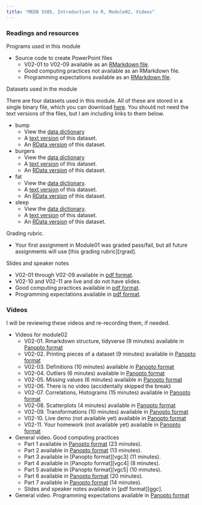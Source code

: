 ```yaml
---
title: "MEDB 5505, Introduction to R, Module02, Videos"
---
```


### Readings and resources

Programs used in this module

+ Source code to create PowerPoint files
  + V02-01 to V02-09 available as an [RMarkdown file][gitc].
  + Good computing practices not available as an RMarkdown file.
  + Programming expectations available as an [RMarkdown file][gitd].

Datasets used in the module

There are four datasets used in this module. All of these are stored in a single binary file, which you can download [here][git3]. You should not need the text versions of the files, but I am including links to them below.

+ bump
  + View the [data dictionary][git1]
  + A [text version][git2] of this dataset.
  + An [RData version][git3] of this dataset.
+ burgers
  + View the [data dictionary][git9]
  + A [text version][gita] of this dataset.
  + An [RData version][git3] of this dataset.
+ fat
  + View the [data dictionary][git4].
  + A [text version][git5] of this dataset.
  + An [RData version][git3] of this dataset.
+ sleep
  + View the [data dictionary][git6].
  + A [text version][git7] of this dataset.
  + An [RData version][git8] of this dataset.

Grading rubric.

+ Your first assignment in Module01 was graded pass/fail, but all future assignments will use [this grading rubric][rgrad].

Slides and speaker notes

+ V02-01 through V02-09 available in [pdf format][g0201].
+ V02-10 and V02-11 are live and do not have slides.
+ Good computing practices available in [pdf format][gen1].
+ Programming expectations available in [pdf format][gen2].

### Videos

I will be reviewing these videos and re-recording them, if needed.

+ Videos for module02
  + V02-01. Rmarkdown structure, tidyverse (9 minutes) available in [Panopto format][v0201]
  + V02-02. Printing pieces of a dataset (9 minutes) available in [Panopto format][v0202]
  + V02-03. Definitions (10 minutes) available in [Panopto format][v0203]
  + V02-04. Outliers (6 minutes) available in [Panopto format][v0204]
  + V02-05. Missing values (6 minutes) available in [Panopto format][v0205]
  + V02-06. There is no video (accidentally skipped the break)
  + V02-07. Correlations, Histograms (15 minutes) available in [Panopto format][v0207]
  + V02-08. Scatterplots (4 minutes) available in [Panopto format][v0208]
  + V02-09. Transformations (10 minutes) available in [Panopto format][v0209] 
  + V02-10. Live demo (not available yet) available in [Panopto format][v0210]
  + V02-11. Your homework (not available yet) available in [Panopto format][v0211]
+ General video. Good computing practices
  + Part 1 available in [Panopto format][vgc1] (23 minutes).
  + Part 2 available in [Panopto format][vgc2] (13 minutes).
  + Part 3 available in [Panopto format][vgc3] (11 minutes).
  + Part 4 available in [Panopto format][vgc4] (8 minutes).
  + Part 5 available in [Panopto format][vgc5] (10 minutes).
  + Part 6 available in [Panopto format][vgc6] (20 minutes).
  + Part 7 available in [Panopto format][vgc7] (14 minutes).
  + Slides and speaker notes available in [pdf format][ggc].
+ General video. Programming expectations available in [Panopto format][vgc8]

[g0201]: https://github.com/pmean/classes/blob/master/introduction-to-r/results/v02-slides-and-speaker-notes.pdf
[gen1]: https://github.com/pmean/classes/blob/master/software-engineering/results/good%20enough%20practices.pdf
[gen2]: https://github.com/pmean/classes/blob/master/software-engineering/results/programming-expectations.pdf

[v0201]: https://umsystem.hosted.panopto.com/Panopto/Pages/Viewer.aspx?id=16bf5ca4-290c-4ede-844a-ae41017634d5
[v0202]: https://umsystem.hosted.panopto.com/Panopto/Pages/Viewer.aspx?id=87df414d-04c3-465e-8668-ae410178cfc3
[v0203]: https://umsystem.hosted.panopto.com/Panopto/Pages/Viewer.aspx?id=f6642b64-f37c-4fdd-88f3-ae41017c5d02
[v0204]: https://umsystem.hosted.panopto.com/Panopto/Pages/Viewer.aspx?id=9cb2620b-672f-4f1a-a0b1-ae41017f42b0
[v0205]: https://umsystem.hosted.panopto.com/Panopto/Pages/Viewer.aspx?id=346085af-12b2-4176-b188-ae410184a133

[v0207]: https://umsystem.hosted.panopto.com/Panopto/Pages/Viewer.aspx?id=bd0f3bcc-09cd-4961-8bc3-ae4101871cd4
[v0208]: https://umsystem.hosted.panopto.com/Panopto/Pages/Viewer.aspx?id=1b3fccac-464d-4760-9d56-ae4200000672
[v0209]: https://umsystem.hosted.panopto.com/Panopto/Pages/Viewer.aspx?id=dd75d206-d346-46fe-aa45-ae430157c8de
[v0210]: https://umsystem.hosted.panopto.com/Panopto/Pages/Viewer.aspx?id=328e2247-8a23-4260-87c0-ae4301667252
[v0211]: https://umsystem.hosted.panopto.com/Panopto/Pages/Viewer.aspx?id=1cc06762-70a5-4744-8837-ae430170e38f

[vgc1]: https://umsystem.hosted.panopto.com/Panopto/Pages/Viewer.aspx?id=55cf0d09-3647-4135-8354-ab1901530b60
[vgc2]: https://umsystem.hosted.panopto.com/Panopto/Pages/Viewer.aspx?id=c4813050-49b8-4ff3-a649-ab190159a79c
[vcg3]: https://umsystem.hosted.panopto.com/Panopto/Pages/Viewer.aspx?id=88c130ee-7317-490f-b6af-ab19015daa71
[vcg4]: https://umsystem.hosted.panopto.com/Panopto/Pages/Viewer.aspx?id=4fb06e69-fb02-429b-bb08-ab1901610c71
[vcg5]: https://umsystem.hosted.panopto.com/Panopto/Pages/Viewer.aspx?id=ddc5da52-8300-4f12-996e-ab1901641800
[vgc6]: https://umsystem.hosted.panopto.com/Panopto/Pages/Viewer.aspx?id=681ca99d-55bf-4c7c-a1e4-ab190167c797
[vgc7]: https://umsystem.hosted.panopto.com/Panopto/Pages/Viewer.aspx?id=31ad3ca7-2db7-4d1d-a5a8-ab19016db1c6

[vgc8]: https://umsystem.hosted.panopto.com/Panopto/Pages/Viewer.aspx?id=0456a50d-1b7e-4244-8acb-ae43015af7ee

[rcomp]: https://github.com/pmean/classes/blob/master/software-engineering/src/gcp-v01-reproducible-research.Rmd
[scomp]: https://github.com/pmean/classes/blob/master/software-engineering/results/reproducible-research.pdf

[git1]: https://github.com/pmean/classes/blob/master/introduction-to-r/data/airline-data-dictionary.yaml
[git2]: https://github.com/pmean/classes/blob/master/introduction-to-r/data/airline-bumping-2017.txt
[git3]: https://github.com/pmean/classes/blob/master/introduction-to-r/data/module02-datasets.RData
[git4]: https://github.com/pmean/classes/blob/master/introduction-to-r/data/fat-data-dictionary.yaml
[git5]: https://github.com/pmean/classes/blob/master/introduction-to-r/data/fat.txt
[git6]: https://github.com/pmean/classes/blob/master/introduction-to-r/data/sleep.txt
[git7]: https://github.com/pmean/classes/blob/master/introduction-to-r/data/sleep-data-dictionary.yaml
[git8]: https://github.com/pmean/classes/blob/master/introduction-to-r/data/module02-datasets.RData
[git9]: https://github.com/pmean/classes/blob/master/introduction-to-r/data/burgers-data-dictionary.yaml
[gita]: https://github.com/pmean/classes/blob/master/introduction-to-r/data/burgers.txt

[gitc]: https://github.com/pmean/classes/blob/master/introduction-to-r/src/v02-slides-and-speaker-notes.Rmd
[gitd]: https://github.com/pmean/classes/blob/master/software-engineering/src/programming-expectations.md
